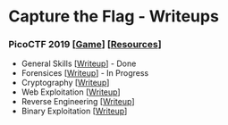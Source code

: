 # Capture the Flag - Writeups

### PicoCTF 2019 [[Game](https://2019game.picoctf.com/game)] [[Resources](https://picoctf.com/resources)]
- General Skills  [[Writeup](https://github.com/sabinach/ctf/tree/master/general_skills)] - Done
- Forensices  [[Writeup](https://github.com/sabinach/ctf/tree/master/forensics)] - In Progress
- Cryptography  [[Writeup](https://github.com/sabinach/ctf/tree/master/cryptography)]
- Web Exploitation  [[Writeup](https://github.com/sabinach/ctf/tree/master/web_exploitation)]
- Reverse Engineering [[Writeup](https://github.com/sabinach/ctf/tree/master/reverse_engineering)]
- Binary Exploitation [[Writeup](https://github.com/sabinach/ctf/tree/master/binary_exploitation)]
